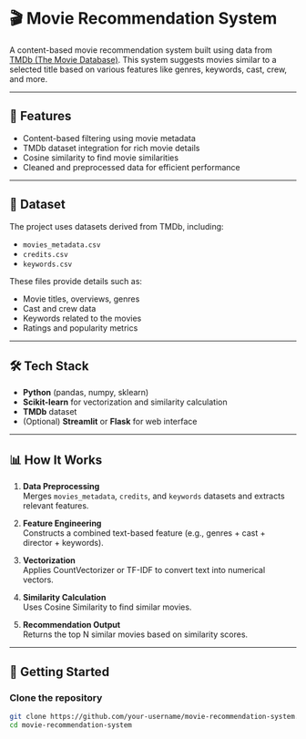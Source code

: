 # 🎬 Movie Recommendation System

A content-based movie recommendation system built using data from [TMDb (The Movie Database)](https://www.themoviedb.org/). This system suggests movies similar to a selected title based on various features like genres, keywords, cast, crew, and more.

---

## 🧠 Features

- Content-based filtering using movie metadata
- TMDb dataset integration for rich movie details
- Cosine similarity to find movie similarities
- Cleaned and preprocessed data for efficient performance

---

## 📁 Dataset

The project uses datasets derived from TMDb, including:
- `movies_metadata.csv`
- `credits.csv`
- `keywords.csv`

These files provide details such as:
- Movie titles, overviews, genres
- Cast and crew data
- Keywords related to the movies
- Ratings and popularity metrics

---

## 🛠️ Tech Stack

- **Python** (pandas, numpy, sklearn)
- **Scikit-learn** for vectorization and similarity calculation
- **TMDb** dataset
- (Optional) **Streamlit** or **Flask** for web interface

---

## 📊 How It Works

1. **Data Preprocessing**  
   Merges `movies_metadata`, `credits`, and `keywords` datasets and extracts relevant features.

2. **Feature Engineering**  
   Constructs a combined text-based feature (e.g., genres + cast + director + keywords).

3. **Vectorization**  
   Applies CountVectorizer or TF-IDF to convert text into numerical vectors.

4. **Similarity Calculation**  
   Uses Cosine Similarity to find similar movies.

5. **Recommendation Output**  
   Returns the top N similar movies based on similarity scores.

---

## 🚀 Getting Started

### Clone the repository
```bash
git clone https://github.com/your-username/movie-recommendation-system.git
cd movie-recommendation-system
